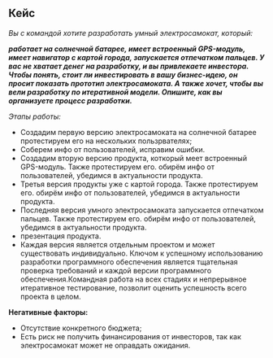  ## Кейс
 *Вы с командой хотите разработать умный электросамокат, который:*

 *__работает на солнечной батарее, имеет встроенный GPS-модуль, имеет навигатор с картой города, запускается отпечатком пальцев. У вас не хватает денег на разработку, и вы привлекаете инвестора. Чтобы понять, стоит ли инвестировать в вашу бизнес-идею, он просит показать прототип электросамоката. А также хочет, чтобы вы вели разработку по итеративной модели. Опишите, как вы организуете процесс разработки.__*

 
 *Этапы работы:*

 - Создадим первую версию электросамоката на солнечной батарее протестируем его на нескольких пользрвателях;
 - Соберем инфо от пользователей, исправим ошибки.
 - Создадим вторую версию продукта, коткорый меет встроенный GPS-модуль. Также протестируем его. обирём инфо от пользователей, убедимся в актуальности продукта.
 - Третья версия продукты уже с картой города. Также протестируем его. обирём инфо от пользователей, убедимся в актуальности продукта.
 - Последняя версия умного электросамоката запускается отпечатком пальцев. Также протестируем его. обирём инфо от пользователей, убедимся в актуальности продукта.
  - презентация продукта.
 - Каждая версия является отдельным проектом и может существовать индивидуально. 
 Ключом к успешному использованию разработки программного обеспечения является тщательная проверка требований и каждой версии программного обеспечения.Командная работа на всех стадиях и непрерывное итеративное тестирование, позволит оценить успешность всего проекта в целом.


 **Негативные факторы:**

 - Отсутствие конкретного бюджета;
 - Есть риск не получить финансирования от инвесторов, так как электросамокат может не оправдать ожидания.